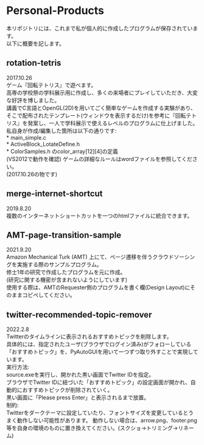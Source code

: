 # Personal-Products

本リポジトリには、これまで私が個人的に作成したプログラムが保存されています。  
以下に概要を記します。  

## rotation-tetris
2017.10.26  
ゲーム『回転テトリス』で遊べます。  
高専の学校祭の学科展示用に作成し、多くの来場者にプレイしていただき、大変な好評を博しました。  
	講義でC言語とOpenGL(2D)を用いてごく簡単なゲームを作成する実験があり、そこで配布されたテンプレート(ウィンドウを表示するだけ)を参考に『回転テトリス』を発案し、一人で学科展示で使えるレベルのプログラムに仕上げました。  
	私自身が作成/編集した箇所は以下の通りです:  
		* main_simple.c  
		* ActiveBlock_LotateDefine.h  
		* ColorSamples.h のcolor_array[12][4]の定義  
		(VS2012で動作を確認)
ゲームの詳細なルールはwordファイルを参照してください。  
	(2017.10.26の物です)  

## merge-internet-shortcut  
2019.8.20  
複数のインターネットショートカットを一つのhtmlファイルに統合できます。  


## AMT-page-transition-sample
2021.9.20  
Amazon Mechanical Turk (AMT)  上にて、ページ遷移を伴うクラウドソーシングを実施する際のサンプルプログラム。  
	修士1年の研究で作成したプログラムを元に作成。  
	(研究に関する機密が含まれないようにしています)  
使用する際は、AMTのRequester側のプログラムを書く欄(Design Layout)にそのままコピペしてください。  


## twitter-recommended-topic-remover
2022.2.8  
Twitterのタイムラインに表示されるおすすめトピックを削除します。  
	具体的には、指定されたユーザ(ブラウザでログイン済み)がフォローしている「おすすめトピック」を、PyAutoGUIを用いて一つずつ取り外すことで実現しています。  
実行方法:  
	source.exeを実行し、開かれた黒い画面でTwitter IDを指定。  
	ブラウザでTwitter IDに紐づいた「おすすめトピック」の設定画面が開かれ、自動的におすすめトピックが削除されていく。  
	黒い画面に「Please press Enter」と表示されるまで放置。  
制約:  
	Twitterをダークテーマに設定していたり、フォントサイズを変更しているとうまく動作しない可能性があります。
	動作しない場合は、arrow.png、footer.png等を自身の環境のものに置き換えてください。(スクショ→トリミング→リネーム)  
